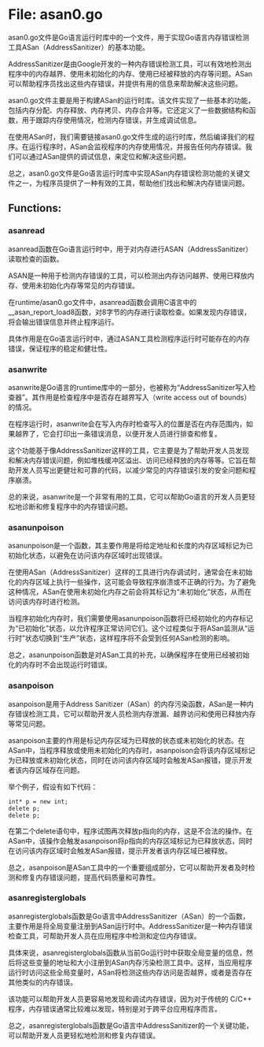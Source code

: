 # File: asan0.go

asan0.go文件是Go语言运行时库中的一个文件，用于实现Go语言内存错误检测工具ASan（AddressSanitizer）的基本功能。

AddressSanitizer是由Google开发的一种内存错误检测工具，可以有效地检测出程序中的内存越界、使用未初始化的内存、使用已经被释放的内存等问题。ASan可以帮助程序员找出这些内存错误，并提供有用的信息来帮助解决这些问题。

asan0.go文件主要是用于构建ASan的运行时库。该文件实现了一些基本的功能，包括内存分配、内存释放、内存拷贝、内存合并等。它还定义了一些数据结构和函数，用于跟踪内存使用情况，检测内存错误，并生成调试信息。

在使用ASan时，我们需要链接asan0.go文件生成的运行时库，然后编译我们的程序。在运行程序时，ASan会监视程序的内存使用情况，并报告任何内存错误。我们可以通过ASan提供的调试信息，来定位和解决这些问题。

总之，asan0.go文件是Go语言运行时库中实现ASan内存错误检测功能的关键文件之一，为程序员提供了一种有效的工具，帮助他们找出和解决内存错误问题。

## Functions:

### asanread

asanread函数在Go语言运行时中，用于对内存进行ASAN（AddressSanitizer）读取检查的函数。

ASAN是一种用于检测内存错误的工具，可以检测出内存访问越界、使用已释放内存、使用未初始化内存等常见的内存错误。

在runtime/asan0.go文件中，asanread函数会调用C语言中的__asan_report_load8函数，对8字节的内存进行读取检查。如果发现内存错误，将会输出错误信息并终止程序运行。

具体作用是在Go语言运行时中，通过ASAN工具检测程序运行时可能存在的内存错误，保证程序的稳定和健壮性。



### asanwrite

asanwrite是Go语言的runtime库中的一部分，也被称为“AddressSanitizer写入检查器”。其作用是检查程序中是否存在越界写入（write access out of bounds）的情况。

在程序运行时，asanwrite会在写入内存时检查写入的位置是否在内存范围内，如果越界了，它会打印出一条错误消息，以便开发人员进行排查和修复。

这个功能基于像AddressSanitizer这样的工具，它主要是为了帮助开发人员发现和解决内存错误问题，例如堆栈缓冲区溢出、访问已经释放的内存等等。它旨在帮助开发人员写出更健壮和可靠的代码，以减少常见的内存错误引发的安全问题和程序崩溃。

总的来说，asanwrite是一个非常有用的工具，它可以帮助Go语言的开发人员更轻松地诊断和修复程序中的内存错误问题。



### asanunpoison

asanunpoison是一个函数，其主要作用是将给定地址和长度的内存区域标记为已初始化状态，以避免在访问该内存区域时出现错误。

在使用ASan（AddressSanitizer）这样的工具进行内存调试时，通常会在未初始化的内存区域上执行一些操作，这可能会导致程序崩溃或不正确的行为。为了避免这种情况，ASan在使用未初始化内存之前会将其标记为“未初始化”状态，从而在访问该内存时进行检测。

当程序初始化内存时，我们需要使用asanunpoison函数将已经初始化的内存标记为“已初始化”状态，以允许程序正常访问它们。这个过程类似于将ASan监测从“运行时”状态切换到“生产”状态，这样程序将不会受到任何ASan检测的影响。

总之，asanunpoison函数是对ASan工具的补充，以确保程序在使用已经被初始化的内存时不会出现运行时错误。



### asanpoison

asanpoison是用于Address Sanitizer（ASan）的内存污染函数，ASan是一种内存错误检测工具，它可以帮助开发人员检测内存泄漏、越界访问和使用已释放内存等常见问题。

asanpoison主要的作用是标记内存区域为已释放的状态或未初始化的状态。在ASan中，当程序释放或使用未初始化的内存时，asanpoison会将该内存区域标记为已释放或未初始化状态，同时在访问该内存区域时会触发ASan报错，提示开发者该内存区域存在问题。

举个例子，假设有如下代码：

```
int* p = new int;
delete p;
delete p;
```

在第二个delete语句中，程序试图再次释放p指向的内存，这是不合法的操作。在ASan中，该操作会触发asanpoison将p指向的内存区域标记为已释放状态，同时在访问该内存区域时会触发ASan报错，提示开发者该内存区域已被释放。

总之，asanpoison是ASan工具中的一个重要组成部分，它可以帮助开发者及时检测和修复内存错误问题，提高代码质量和可靠性。



### asanregisterglobals

asanregisterglobals函数是Go语言中AddressSanitizer（ASan）的一个函数，主要作用是将全局变量注册到ASan运行时中。AddressSanitizer是一种内存错误检查工具，可帮助开发人员在应用程序中检测和定位内存错误。

具体来说，asanregisterglobals函数从当前Go运行时中获取全局变量的信息，然后将这些变量的地址和大小注册到ASan内存污染检测工具中。这样，当应用程序运行时访问这些全局变量时，ASan将检测这些内存访问是否越界，或者是否存在其他类似的内存错误。

该功能可以帮助开发人员更容易地发现和调试内存错误，因为对于传统的 C/C++ 程序，内存错误通常比较难以发现，特别是对于跨平台应用程序而言。

总之，asanregisterglobals函数是Go语言中AddressSanitizer的一个关键功能，可以帮助开发人员更轻松地检测和修复内存错误。



